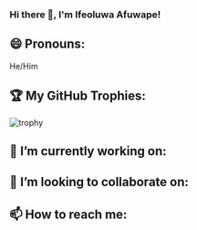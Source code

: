 ### Hi there 👋, I'm Ifeoluwa Afuwape!

## 😄 Pronouns:
He/Him

## 🏆 My GitHub Trophies:
![trophy](https://github-profile-trophy.vercel.app/?username=hipheckts&theme=onedark)

## 🔭 I’m currently working on:

## 👯 I’m looking to collaborate on:

## 📫 How to reach me:
